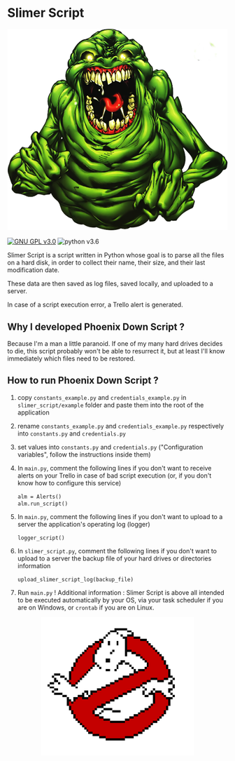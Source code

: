 # Slimer Script

<p align="center">
  <img src="https://raw.githubusercontent.com/IAmTerror/slimer_script_python/master/img/slimer.png" />
</p>

[![GNU GPL v3.0](https://img.shields.io/badge/licence-GNU%20GPL%20v3.0-blue)](https://github.com/IAmTerror/phoenix_down_script/blob/master/LICENSE) ![python v3.6](https://img.shields.io/badge/python-v3.6-blue)

Slimer Script is a script written in Python whose goal is to parse all the files on a hard disk, in order to collect their name, their size, and their last modification date.

These data are then saved as log files, saved locally, and uploaded to a server.

In case of a script execution error, a Trello alert is generated.

## Why I developed Phoenix Down Script ?

Because I'm a man a little paranoid. If one of my many hard drives decides to die, this script probably won't be able to resurrect it, but at least I'll know immediately which files need to be restored.

## How to run Phoenix Down Script ?

1. copy `constants_example.py` and `credentials_example.py` in `slimer_script/example` folder and paste them into the root of the application 
2. rename `constants_example.py` and `credentials_example.py` respectively into `constants.py` and `credentials.py` 
3. set values into `constants.py` and `credentials.py` ("Configuration variables", follow the instructions inside them)
4. In `main.py`, comment the following lines if you don't want to receive alerts on your Trello in case of bad script execution (or, if you don't know how to configure this service)

    ```
    alm = Alerts()
    alm.run_script()
    ```

5. In `main.py`, comment the following lines if you don't want to upload to a server the application's operating log (logger)
    ```
    logger_script()
    ```

6. In `slimer_script.py`, comment the following lines if you don't want to upload to a server the backup file of your hard drives or directories information
    ```
    upload_slimer_script_log(backup_file)
    ```
    
7. Run `main.py` ! Additional information : Slimer Script is above all intended to be executed automatically by your OS, via your task scheduler if you are on Windows, or `crontab` if you are on Linux.

<p align="center">
  <img src="https://raw.githubusercontent.com/IAmTerror/slimer_script_python/master/img/ghostbusters_logo.png" />
</p>

